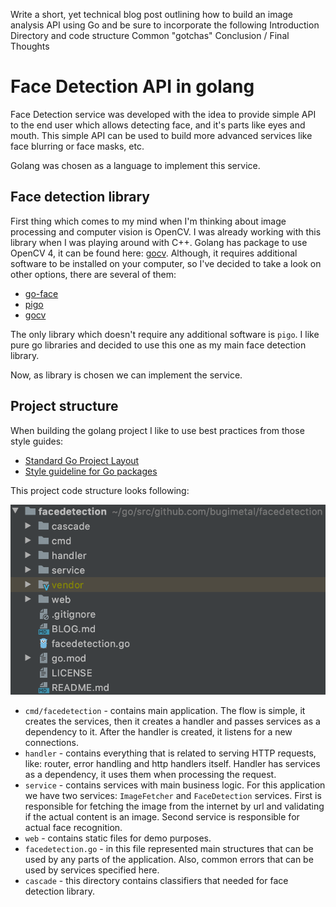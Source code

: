 Write a short, yet technical blog post outlining how to build an image analysis API using Go and be sure to incorporate the following
Introduction
Directory and code structure
Common "gotchas"
Conclusion / Final Thoughts

Face Detection API in golang
=====

Face Detection service was developed with the idea to provide simple API to the end user which allows detecting face, and it's parts like eyes and mouth.
This simple API can be used to build more advanced services like face blurring or face masks, etc.

Golang was chosen as a language to implement this service.

## Face detection library

First thing which comes to my mind when I'm thinking about image processing and computer vision is OpenCV. 
I was already working with this library when I was playing around with C++. Golang has package to use OpenCV 4, it can be found here: [gocv](https://github.com/hybridgroup/gocv).
Although, it requires additional software to be installed on your computer, so I've decided to take a look on other options, there are several of them:

* [go-face](https://github.com/Kagami/go-face)
* [pigo](https://github.com/esimov/pigo)
* [gocv](https://github.com/hybridgroup/gocv)

The only library which doesn't require any additional software is `pigo`. I like pure go libraries and decided to use this one as my main face detection library.

Now, as library is chosen we can implement the service.

## Project structure

When building the golang project I like to use best practices from those style guides:

* [Standard Go Project Layout](https://github.com/golang-standards/project-layout)
* [Style guideline for Go packages](https://rakyll.org/style-packages/)

This project code structure looks following:

![project layout](web/blog/project_layout.png)

* `cmd/facedetection` - contains main application. 
The flow is simple, it creates the services, then it creates a handler and passes services as a dependency to it. After the handler is created, it listens for a new connections.
* `handler` - contains everything that is related to serving HTTP requests, like: router, error handling and http handlers itself.
Handler has services as a dependency, it uses them when processing the request. 
* `service` - contains services with main business logic. For this application we have two services: `ImageFetcher` and `FaceDetection` services. 
First is responsible for fetching the image from the internet by url and validating if the actual content is an image. Second service is responsible for actual face recognition. 
* `web` - contains static files for demo purposes.
* `facedetection.go` - in this file represented main structures that can be used by any parts of the application. Also, common errors that can be used by services specified here.
* `cascade` - this directory contains classifiers that needed for face detection library.

